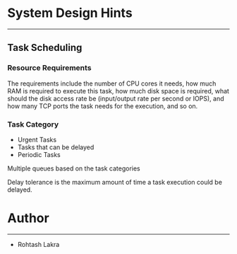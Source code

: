 # System Design Hints

---

## Task Scheduling

### Resource Requirements

The requirements include the number of CPU cores it needs, how much RAM is required to execute this task, how much disk space is required, what should the disk access rate be (input/output rate per second or IOPS), and how many TCP ports the task needs for the execution, and so on.


### Task Category

- Urgent Tasks
- Tasks that can be delayed
- Periodic Tasks

Multiple queues based on the task categories

Delay tolerance is the maximum amount of time a task execution could be delayed.




# Author

---

- Rohtash Lakra
